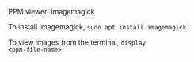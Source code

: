 PPM viewer: imagemagick

To install Imagemagick,
<code>sudo apt install imagemagick</code>

To view images from the terminal,
<code>display \<ppm-file-name\></code>
